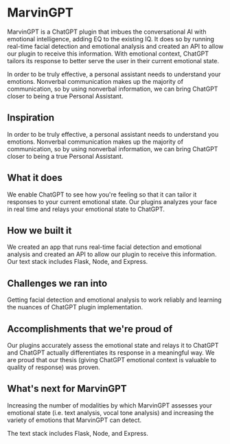 # MarvinGPT

MarvinGPT is a ChatGPT plugin that imbues the conversational AI with emotional intelligence, adding EQ to the existing IQ. It does so by running real-time facial detection and emotional analysis and created an API to allow our plugin to receive this information. With emotional context, ChatGPT tailors its response to better serve the user in their current emotional state.

In order to be truly effective, a personal assistant needs to understand your emotions. Nonverbal communication makes up the majority of communication, so by using nonverbal information, we can bring ChatGPT closer to being a true Personal Assistant.

## Inspiration
In order to be truly effective, a personal assistant needs to understand you emotions. Nonverbal communication makes up the majority of communication, so by using nonverbal information, we can bring ChatGPT closer to being a true Personal Assistant.

## What it does
We enable ChatGPT to see how you're feeling so that it can tailor it responses to your current emotional state. Our plugins analyzes your face in real time and relays your emotional state to ChatGPT.

## How we built it
We created an app that runs real-time facial detection and emotional analysis and created an API to allow our plugin to receive this information. Our text stack includes Flask, Node, and Express.

## Challenges we ran into
Getting facial detection and emotional analysis to work reliably and learning the nuances of ChatGPT plugin implementation.

## Accomplishments that we're proud of
Our plugins accurately assess the emotional state and relays it to ChatGPT and ChatGPT actually differentiates its response in a meaningful way. We are proud that our thesis (giving ChatGPT emotional context is valuable to quality of response) was proven.

## What's next for MarvinGPT
Increasing the number of modalities by which MarvinGPT assesses your emotional state (i.e. text analysis, vocal tone analysis) and increasing the variety of emotions that MarvinGPT can detect.


The text stack includes Flask, Node, and Express.
